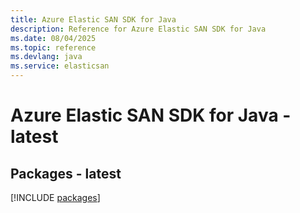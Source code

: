 ```yaml
---
title: Azure Elastic SAN SDK for Java
description: Reference for Azure Elastic SAN SDK for Java
ms.date: 08/04/2025
ms.topic: reference
ms.devlang: java
ms.service: elasticsan
---
```

# Azure Elastic SAN SDK for Java - latest
## Packages - latest
[!INCLUDE [packages](elastic-san-index.md)]